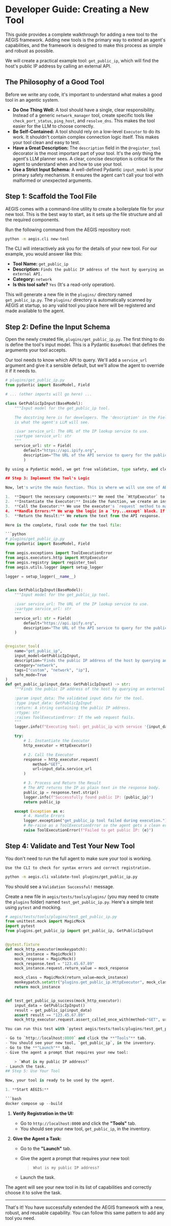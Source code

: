 # Developer Guide: Creating a New Tool

This guide provides a complete walkthrough for adding a new tool to the AEGIS framework. Adding new tools is the primary way to extend an agent's capabilities, and the framework is designed to make this process as simple and robust as possible.

We will create a practical example tool: `get_public_ip`, which will find the host's public IP address by calling an external API.

## The Philosophy of a Good Tool

Before we write any code, it's important to understand what makes a good tool in an agentic system.

-   **Do One Thing Well:** A tool should have a single, clear responsibility. Instead of a generic `network_manager` tool, create specific tools like `check_port_status`, `ping_host`, and `resolve_dns`. This makes the tool easier for the LLM to choose correctly.
-   **Be Self-Contained:** A tool should rely on a low-level `Executor` to do its work. It shouldn't contain complex connection logic itself. This makes your tool clean and easy to test.
-   **Have a Great Description:** The `description` field in the `@register_tool` decorator is the most important part of your tool. It's the *only* thing the agent's LLM planner sees. A clear, concise description is critical for the agent to understand when and how to use your tool.
-   **Use a Strict Input Schema:** A well-defined Pydantic `input_model` is your primary safety mechanism. It ensures the agent can't call your tool with malformed or unexpected arguments.

## Step 1: Scaffold the Tool File

AEGIS comes with a command-line utility to create a boilerplate file for your new tool. This is the best way to start, as it sets up the file structure and all the required components.

Run the following command from the AEGIS repository root:

```bash
python -m aegis.cli new-tool
```

The CLI will interactively ask you for the details of your new tool. For our example, you would answer like this:

-   **Tool Name:** `get_public_ip`
-   **Description:** `Finds the public IP address of the host by querying an external API.`
-   **Category:** `network`
-   **Is this tool safe?** `Yes` (It's a read-only operation).

This will generate a new file in the `plugins/` directory named `get_public_ip.py`. The `plugins/` directory is automatically scanned by AEGIS at startup, so any valid tool you place here will be registered and made available to the agent.

## Step 2: Define the Input Schema

Open the newly created file, `plugins/get_public_ip.py`. The first thing to do is define the tool's input model. This is a Pydantic `BaseModel` that defines the arguments your tool accepts.

Our tool needs to know which API to query. We'll add a `service_url` argument and give it a sensible default, but we'll allow the agent to override it if it needs to.

```python
# plugins/get_public_ip.py
from pydantic import BaseModel, Field

# ... (other imports will go here) ...

class GetPublicIpInput(BaseModel):
    """Input model for the get_public_ip tool.

    The docstring here is for developers. The 'description' in the Field
    is what the agent's LLM will see.

    :ivar service_url: The URL of the IP lookup service to use.
    :vartype service_url: str
    """
    service_url: str = Field(
        default="https://api.ipify.org",
        description="The URL of the API service to query for the public IP address."
        )

By using a Pydantic model, we get free validation, type safety, and clear documentation. The agent's planner *must* provide a valid string for this argument, or the tool will fail with a clear validation error before it even runs.

## Step 3: Implement the Tool's Logic

Now, let's write the main function. This is where we will use one of AEGIS's built-in, robust `Executors` to do the heavy lifting.

1.  **Import the necessary components:** We need the `HttpExecutor` to make web requests and the `ToolExecutionError` exception to handle failures gracefully.
2.  **Instantiate the Executor:** Inside the function, we create an instance of the `HttpExecutor`.
3.  **Call the Executor:** We use the executor's `request` method to make a `GET` request to the URL provided in our input model.
4.  **Handle Errors:** We wrap the logic in a `try...except` block. If anything goes wrong, we catch the exception, log it, and re-raise it as a `ToolExecutionError`. This ensures the agent gets a clear, standardized error message.
5.  **Return the Result:** We return the text from the API response.

Here is the complete, final code for the tool file:

```python
# plugins/get_public_ip.py
from pydantic import BaseModel, Field

from aegis.exceptions import ToolExecutionError
from aegis.executors.http import HttpExecutor
from aegis.registry import register_tool
from aegis.utils.logger import setup_logger

logger = setup_logger(__name__)


class GetPublicIpInput(BaseModel):
    """Input model for the get_public_ip tool.

    :ivar service_url: The URL of the IP lookup service to use.
    :vartype service_url: str
    """
    service_url: str = Field(
        default="https://api.ipify.org",
        description="The URL of the API service to query for the public IP address."
    )


@register_tool(
    name="get_public_ip",
    input_model=GetPublicIpInput,
    description="Finds the public IP address of the host by querying an external API.",
    category="network",
    tags=["custom", "network", "ip"],
    safe_mode=True
)
def get_public_ip(input_data: GetPublicIpInput) -> str:
    """Finds the public IP address of the host by querying an external API.

    :param input_data: The validated input data for the tool.
    :type input_data: GetPublicIpInput
    :return: A string containing the public IP address.
    :rtype: str
    :raises ToolExecutionError: If the web request fails.
    """
    logger.info(f"Executing tool: get_public_ip with service '{input_data.service_url}'")

    try:
        # 1. Instantiate the Executor
        http_executor = HttpExecutor()

        # 2. Call the Executor
        response = http_executor.request(
            method="GET",
            url=input_data.service_url
        )

        # 3. Process and Return the Result
        # The API returns the IP as plain text in the response body.
        public_ip = response.text.strip()
        logger.info(f"Successfully found public IP: {public_ip}")
        return public_ip

    except Exception as e:
        # 4. Handle Errors
        logger.exception("get_public_ip tool failed during execution.")
        # Re-raise as a ToolExecutionError so the agent gets a clean error message.
        raise ToolExecutionError(f"Failed to get public IP: {e}")
```

## Step 4: Validate and Test Your New Tool

You don't need to run the full agent to make sure your tool is working.

    Use the CLI to check for syntax errors and correct registration.

```bash
python -m aegis.cli validate-tool plugins/get_public_ip.py
```

You should see a `Validation Successful!` message.

Create a new file in `aegis/tests/tools/plugins/` (you may need to create the `plugins` folder) named `test_get_public_ip.py`. Here's a simple test using `pytest` and mocking.

```python
# aegis/tests/tools/plugins/test_get_public_ip.py
from unittest.mock import MagicMock
import pytest
from plugins.get_public_ip import get_public_ip, GetPublicIpInput


@pytest.fixture
def mock_http_executor(monkeypatch):
    mock_instance = MagicMock()
    mock_response = MagicMock()
    mock_response.text = "123.45.67.89"
    mock_instance.request.return_value = mock_response

    mock_class = MagicMock(return_value=mock_instance)
    monkeypatch.setattr("plugins.get_public_ip.HttpExecutor", mock_class)
    return mock_instance


def test_get_public_ip_success(mock_http_executor):
    input_data = GetPublicIpInput()
    result = get_public_ip(input_data)
    assert result == "123.45.67.89"
    mock_http_executor.request.assert_called_once_with(method="GET", url="https://api.ipify.org")

You can run this test with `pytest aegis/tests/tools/plugins/test_get_public_ip.py`.

- Go to `http://localhost:8000` and click the **"Tools"** tab.
- You should see your new tool, `get_public_ip`, in the inventory.
- Go to the **"Launch"** tab.
- Give the agent a prompt that requires your new tool:

    > `What is my public IP address?`
- Launch the task.
## Step 5: Use Your Tool

Now, your tool is ready to be used by the agent.

1. **Start AEGIS:**

```bash
docker compose up --build
```


1. **Verify Registration in the UI:**

    - Go to `http://localhost:8000` and click the **"Tools"** tab.
    - You should see your new tool, `get_public_ip`, in the inventory.

1. **Give the Agent a Task:**

    - Go to the **"Launch"** tab.
    - Give the agent a prompt that requires your new tool:

        > `What is my public IP address?`
    - Launch the task.

The agent will see your new tool in its list of capabilities and correctly choose it to solve the task.

---

That's it! You have successfully extended the AEGIS framework with a new, robust, and reusable capability. You can follow this same pattern to add any tool you need.
